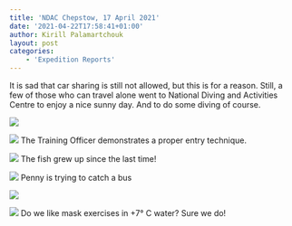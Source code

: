 ```yaml
---
title: 'NDAC Chepstow, 17 April 2021'
date: '2021-04-22T17:58:41+01:00'
author: Kirill Palamartchouk
layout: post
categories:
    - 'Expedition Reports'
---
```


It is sad that car sharing is still not allowed, but this is for a reason. Still, a few of those who can travel alone went to National Diving and Activities Centre to enjoy a nice sunny day. And to do some diving of course.

![](https://ouueg.com/wp-content/uploads/2021/04/66e47459-d8b2-4a1d-9605-250e523b3907.jpeg)

![](https://ouueg.com/wp-content/uploads/2021/04/still2.jpg)
The Training Officer demonstrates a proper entry technique.

![](https://ouueg.com/wp-content/uploads/2021/04/still3.jpg)
The fish grew up since the last time!

![](https://ouueg.com/wp-content/uploads/2021/04/still4.jpg)
Penny is trying to catch a bus

![](https://ouueg.com/wp-content/uploads/2021/04/still5.jpg)

![](https://ouueg.com/wp-content/uploads/2021/04/still6.jpg)
Do we like mask exercises in +7° C water? Sure we do!
